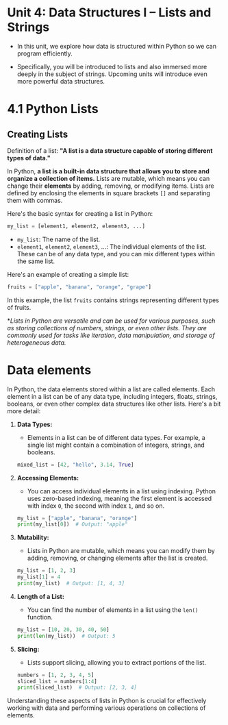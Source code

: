 # Unit 4: Data Structures I – Lists and Strings

- In this unit, we explore how data is structured within Python so we can program efficiently. 

- Specifically, you will be introduced to lists and also immersed more deeply in the subject of strings. Upcoming units will introduce even more powerful data structures.

# 4.1 Python Lists
## Creating Lists

Definition of a list: 
**"A list is a data structure capable of storing different types of data."**

In Python, **a list is a built-in data structure that allows you to store and organize a collection of items.** Lists are mutable, which means you can change their **elements** by adding, removing, or modifying items. Lists are defined by enclosing the elements in square brackets `[]` and separating them with commas.

Here's the basic syntax for creating a list in Python:

```python
my_list = [element1, element2, element3, ...]
```

- `my_list`: The name of the list.
- `element1`, `element2`, `element3`, ...: The individual elements of the list. These can be of any data type, and you can mix different types within the same list.

Here's an example of creating a simple list:

```python
fruits = ["apple", "banana", "orange", "grape"]
```

In this example, the list `fruits` contains strings representing different types of fruits.

**Lists in Python are versatile and can be used for various purposes, such as storing collections of numbers, strings, or even other lists. They are commonly used for tasks like iteration, data manipulation, and storage of heterogeneous data.*


# Data elements

In Python, the data elements stored within a list are called elements. Each element in a list can be of any data type, including integers, floats, strings, booleans, or even other complex data structures like other lists. Here's a bit more detail:

1. **Data Types:**
   - Elements in a list can be of different data types. For example, a single list might contain a combination of integers, strings, and booleans.

   ```python
   mixed_list = [42, "hello", 3.14, True]
   ```

2. **Accessing Elements:**
   - You can access individual elements in a list using indexing. Python uses zero-based indexing, meaning the first element is accessed with index `0`, the second with index `1`, and so on.

   ```python
   my_list = ["apple", "banana", "orange"]
   print(my_list[0])  # Output: "apple"
   ```

3. **Mutability:**
   - Lists in Python are mutable, which means you can modify them by adding, removing, or changing elements after the list is created.

   ```python
   my_list = [1, 2, 3]
   my_list[1] = 4
   print(my_list)  # Output: [1, 4, 3]
   ```

4. **Length of a List:**
   - You can find the number of elements in a list using the `len()` function.

   ```python
   my_list = [10, 20, 30, 40, 50]
   print(len(my_list))  # Output: 5
   ```

5. **Slicing:**
   - Lists support slicing, allowing you to extract portions of the list.

   ```python
   numbers = [1, 2, 3, 4, 5]
   sliced_list = numbers[1:4]
   print(sliced_list)  # Output: [2, 3, 4]
   ```

Understanding these aspects of lists in Python is crucial for effectively working with data and performing various operations on collections of elements.